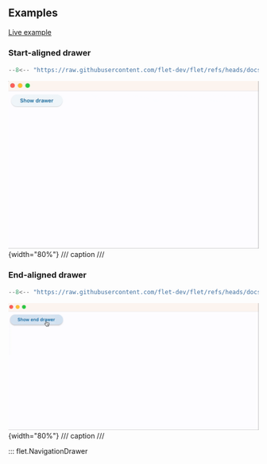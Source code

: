## Examples

[Live example](https://flet-controls-gallery.fly.dev/navigation/navigationdrawer)

### Start-aligned drawer

```python
--8<-- "https://raw.githubusercontent.com/flet-dev/flet/refs/heads/docs/sdk/python/examples/controls/navigation-drawer/position-start.py"
```

![position-start](https://raw.githubusercontent.com/flet-dev/flet/docs/sdk/python/examples/controls/navigation-drawer/media/position-start.gif){width="80%"}
/// caption
///

### End-aligned drawer

```python
--8<-- "https://raw.githubusercontent.com/flet-dev/flet/refs/heads/docs/sdk/python/examples/controls/navigation-drawer/position-end.py"
```

![position-end](https://raw.githubusercontent.com/flet-dev/flet/docs/sdk/python/examples/controls/navigation-drawer/media/position-end.gif){width="80%"}
/// caption
///

::: flet.NavigationDrawer
